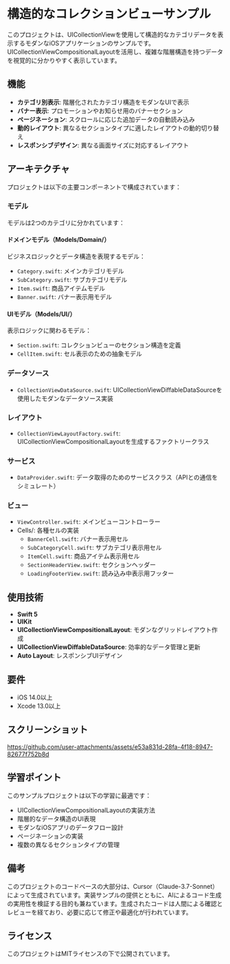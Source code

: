 # 構造的なコレクションビューサンプル

このプロジェクトは、UICollectionViewを使用して構造的なカテゴリデータを表示するモダンなiOSアプリケーションのサンプルです。UICollectionViewCompositionalLayoutを活用し、複雑な階層構造を持つデータを視覚的に分かりやすく表示しています。

## 機能

- **カテゴリ別表示**: 階層化されたカテゴリ構造をモダンなUIで表示
- **バナー表示**: プロモーションやお知らせ用のバナーセクション
- **ページネーション**: スクロールに応じた追加データの自動読み込み
- **動的レイアウト**: 異なるセクションタイプに適したレイアウトの動的切り替え
- **レスポンシブデザイン**: 異なる画面サイズに対応するレイアウト

## アーキテクチャ

プロジェクトは以下の主要コンポーネントで構成されています：

### モデル

モデルは2つのカテゴリに分かれています：

#### ドメインモデル（Models/Domain/）
ビジネスロジックとデータ構造を表現するモデル：
- `Category.swift`: メインカテゴリモデル
- `SubCategory.swift`: サブカテゴリモデル
- `Item.swift`: 商品アイテムモデル
- `Banner.swift`: バナー表示用モデル

#### UIモデル（Models/UI/）
表示ロジックに関わるモデル：
- `Section.swift`: コレクションビューのセクション構造を定義
- `CellItem.swift`: セル表示のための抽象モデル

### データソース

- `CollectionViewDataSource.swift`: UICollectionViewDiffableDataSourceを使用したモダンなデータソース実装

### レイアウト

- `CollectionViewLayoutFactory.swift`: UICollectionViewCompositionalLayoutを生成するファクトリークラス

### サービス

- `DataProvider.swift`: データ取得のためのサービスクラス（APIとの通信をシミュレート）

### ビュー

- `ViewController.swift`: メインビューコントローラー
- Cells/: 各種セルの実装
  - `BannerCell.swift`: バナー表示用セル
  - `SubCategoryCell.swift`: サブカテゴリ表示用セル
  - `ItemCell.swift`: 商品アイテム表示用セル
  - `SectionHeaderView.swift`: セクションヘッダー
  - `LoadingFooterView.swift`: 読み込み中表示用フッター

## 使用技術

- **Swift 5**
- **UIKit**
- **UICollectionViewCompositionalLayout**: モダンなグリッドレイアウト作成
- **UICollectionViewDiffableDataSource**: 効率的なデータ管理と更新
- **Auto Layout**: レスポンシブUIデザイン

## 要件

- iOS 14.0以上
- Xcode 13.0以上

## スクリーンショット


https://github.com/user-attachments/assets/e53a831d-28fa-4f18-8947-82677f752b8d




## 学習ポイント

このサンプルプロジェクトは以下の学習に最適です：

- UICollectionViewCompositionalLayoutの実装方法
- 階層的なデータ構造のUI表現
- モダンなiOSアプリのデータフロー設計
- ページネーションの実装
- 複数の異なるセクションタイプの管理

## 備考

このプロジェクトのコードベースの大部分は、Cursor（Claude-3.7-Sonnet）によって生成されています。実装サンプルの提供とともに、AIによるコード生成の実用性を検証する目的も兼ねています。生成されたコードは人間による確認とレビューを経ており、必要に応じて修正や最適化が行われています。

## ライセンス

このプロジェクトはMITライセンスの下で公開されています。

